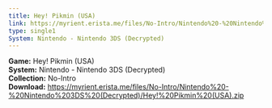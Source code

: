 ```yaml
---
title: Hey! Pikmin (USA)
link: https://myrient.erista.me/files/No-Intro/Nintendo%20-%20Nintendo%203DS%20(Decrypted)/Hey!%20Pikmin%20(USA).zip
type: single1
System: Nintendo - Nintendo 3DS (Decrypted)
---
```

<b>Game:</b> Hey! Pikmin (USA)<br>
<b>System:</b> Nintendo - Nintendo 3DS (Decrypted)<br>
<b>Collection:</b> No-Intro<br>
<b>Download:</b> https://myrient.erista.me/files/No-Intro/Nintendo%20-%20Nintendo%203DS%20(Decrypted)/Hey!%20Pikmin%20(USA).zip